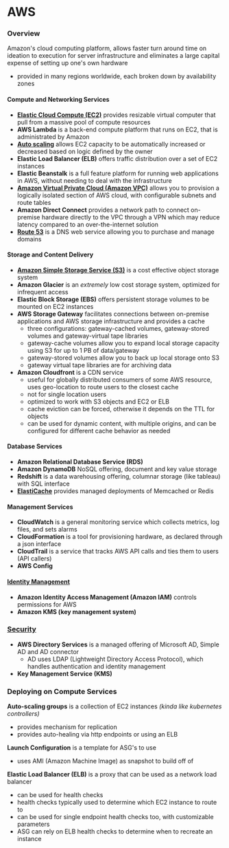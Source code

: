 # AWS

### Overview
Amazon's cloud computing platform, allows faster turn around time on ideation to execution for server infrastructure and eliminates a large capital expense of setting up one's own hardware
- provided in many regions worldwide, each broken down by availability zones

#### Compute and Networking Services
- [**Elastic Cloud Compute (EC2)**](./EC2.md) provides resizable virtual computer that pull from a massive pool of compute resources
- **AWS Lambda** is a back-end compute platform that runs on EC2, that is administrated by Amazon
- [**Auto scaling**](./Scaling%20Up.md) allows EC2 capacity to be automatically increased or decreased based on logic defined by the owner
- **Elastic Load Balancer (ELB)** offers traffic distribution over a set of EC2 instances
- **Elastic Beanstalk** is a full feature platform for running web applications in AWS, without needing to deal with the infrastructure
- [**Amazon Virtual Private Cloud (Amazon VPC)**](./VPC.md) allows you to provision a logically isolated section of AWS cloud, with configurable subnets and route tables
- **Amazon Direct Connect** provides a network path to connect on-premise hardware directly to the VPC through a VPN which may reduce latency compared to an over-the-internet solution
- [**Route 53**](./Route%2053.md) is a DNS web service allowing you to purchase and manage domains

#### Storage and Content Delivery
- [**Amazon Simple Storage Service (S3)**](./S3.md) is a cost effective object storage system
- **Amazon Glacier** is an *extremely* low cost storage system, optimized for infrequent access
- **Elastic Block Storage (EBS)** offers persistent storage volumes to be mounted on EC2 instances
- **AWS Storage Gateway** facilitates connections between on-premise applications and AWS storage infrastructure and provides a cache
  - three configurations: gateway-cached volumes, gateway-stored volumes and gateway-virtual tape libraries
  - gateway-cache volumes allow you to expand local storage capacity using S3 for up to 1 PB of data/gateway
  - gateway-stored volumes allow you to back up local storage onto S3
  - gateway virtual tape libraries are for archiving data
- **Amazon Cloudfront** is a CDN service
  - useful for globally distributed consumers of some AWS resource, uses geo-location to route users to the closest cache
  - not for single location users
  - optimized to work with S3 objects and EC2 or ELB
  - cache eviction can be forced, otherwise it depends on the TTL for objects
  - can be used for dynamic content, with multiple origins, and can be configured for different cache behavior as needed
#### Database Services
- **Amazon Relational Database Service (RDS)**
- **Amazon DynamoDB** NoSQL offering, document and key value storage
- **Redshift** is a data warehousing offering, columnar storage (like tableau) with SQL interface
- [**ElastiCache**](./ElastiCache.md) provides managed deployments of Memcached or Redis

#### Management Services
- **CloudWatch** is a general monitoring service which collects metrics, log files, and sets alarms
- **CloudFormation** is a tool for provisioning hardware, as declared through a json interface
- **CloudTrail** is a service that tracks AWS API calls and ties them to users (API callers)
- **AWS Config**

#### [Identity Management](./IAM.md)
- **Amazon Identity Access Management (Amazon IAM)** controls permissions for AWS
- **Amazon KMS (key management system)**

### [Security](./Security.md)
- **AWS Directory Services** is a managed offering of Microsoft AD, Simple AD and AD connector
  - AD uses LDAP (Lightweight Directory Access Protocol), which handles authentication and identity management
- **Key Management Service (KMS)**

### Deploying on Compute Services
**Auto-scaling groups** is a collection of EC2 instances *(kinda like kubernetes controllers)*
- provides mechanism for replication
- provides auto-healing via http endpoints or using an ELB

**Launch Configuration** is a template for ASG's to use
- uses AMI (Amazon Machine Image) as snapshot to build off of

**Elastic Load Balancer (ELB)** is a proxy that can be used as a network load balancer
- can be used for health checks
- health checks typically used to determine which EC2 instance to route to
- can be used for single endpoint health checks too, with customizable parameters
- ASG can rely on ELB health checks to determine when to recreate an instance

